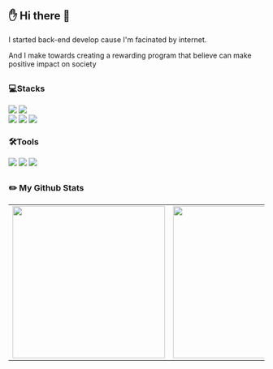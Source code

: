 ## ✋ Hi there 👋
<p>I started back-end develop cause I'm facinated by internet.</p>
<p>And I make towards creating a rewarding program that believe can make positive impact on society</p>

##
### 💻Stacks
<img src="https://img.shields.io/badge/c++-00599C?style=flat-square&logo=cplusplus&logoColor=white"/> <img src="https://img.shields.io/badge/java-007396?style=flat-square&logo=openjdk&logoColor=white"/> <br/>
<img src="https://img.shields.io/badge/html-E34F26?style=flat-square&logo=html5&logoColor=white"/> <img src="https://img.shields.io/badge/css-1572B6?style=flat-square&logo=css3&logoColor=white"/> <img src="https://img.shields.io/badge/javascript-F7DF1E?style=flat-square&logo=javascript&logoColor=black"/> <br/>

### 🛠Tools
<img src="https://img.shields.io/badge/github-181717?style=flat-square&logo=github&logoColor=white"/> <img src="https://img.shields.io/badge/git-F05032?style=flat-square&logo=git&logoColor=white"/> <img src="https://img.shields.io/badge/sourcetree-0052CC?style=flat-square&logo=sourcetree&logoColor=white"/> 

##
### :pencil2: My Github Stats
<table>
  <tr>
    <td>
      <img src="https://github-readme-stats.vercel.app/api?username=hyeongsi&theme=vue&show_icons=true"  width="300"/>
    </td>
    <td>
       <img src="http://mazassumnida.wtf/api/v2/generate_badge?boj=parksh363" width="300"/>
    </td>
  </tr>
</table>
